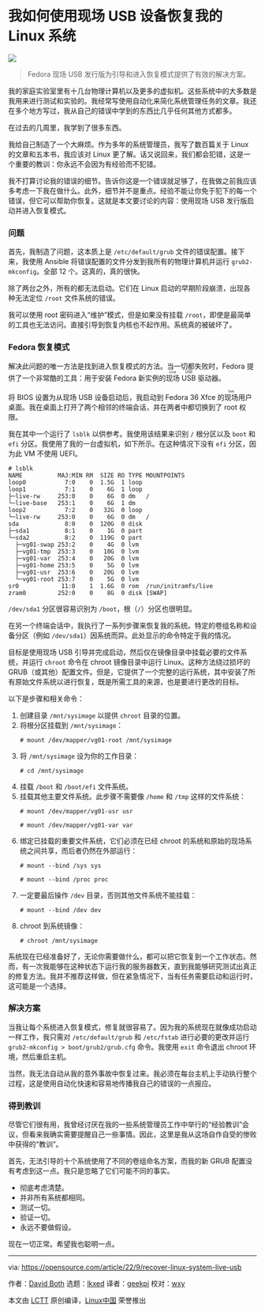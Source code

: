[#]: subject: "How I recovered my Linux system using a Live USB device"
[#]: via: "https://opensource.com/article/22/9/recover-linux-system-live-usb"
[#]: author: "David Both https://opensource.com/users/dboth"
[#]: collector: "lkxed"
[#]: translator: "geekpi"
[#]: reviewer: "wxy"
[#]: publisher: "wxy"
[#]: url: "https://linux.cn/article-15080-1.html"

我如何使用现场 USB 设备恢复我的 Linux 系统
======

![](https://img.linux.net.cn/data/attachment/album/202209/28/121226rh7vq7qhwhqzh76m.jpg)

> Fedora 现场 USB 发行版为引导和进入恢复模式提供了有效的解决方案。

我的家庭实验室里有十几台物理计算机以及更多的虚拟机。这些系统中的大多数是我用来进行测试和实验的。我经常写使用自动化来简化系统管理任务的文章。我还在多个地方写过，我从自己的错误中学到的东西比几乎任何其他方式都多。

在过去的几周里，我学到了很多东西。

我给自己制造了一个大麻烦。作为多年的系统管理员，我写了数百篇关于 Linux 的文章和五本书，我应该对 Linux 更了解。话又说回来，我们都会犯错，这是一个重要的教训：你永远不会因为有经验而不犯错。

我不打算讨论我的错误的细节。告诉你这是一个错误就足够了，在我做之前我应该多考虑一下我在做什么。此外，细节并不是重点。经验不能让你免于犯下的每一个错误，但它可以帮助你恢复。这就是本文要讨论的内容：使用现场 USB 发行版启动并进入恢复模式。

### 问题

首先，我制造了问题，这本质上是 `/etc/default/grub` 文件的错误配置。接下来，我使用 Ansible 将错误配置的文件分发到我所有的物理计算机并运行 `grub2-mkconfig`。全部 12 个。这真的，真的很快。

除了两台之外，所有的都无法启动。它们在 Linux 启动的早期阶段崩溃，出现各种无法定位 `/root` 文件系统的错误。

我可以使用 root 密码进入“维护”模式，但是如果没有挂载 `/root`，即使是最简单的工具也无法访问。直接引导到恢复内核也不起作用。系统真的被破坏了。

### Fedora 恢复模式

解决此问题的唯一方法是找到进入恢复模式的方法。当一切都失败时，Fedora 提供了一个非常酷的工具：用于安装 Fedora 新实例的<ruby>现场 USB<rt>Live USB</rt></ruby> 驱动器。

将 BIOS 设置为从现场 USB 设备启动后，我启动到 Fedora 36 Xfce 的<ruby>现场<rt>live</rt></ruby>用户桌面。我在桌面上打开了两个相邻的终端会话，并在两者中都切换到了 root 权限。

我在其中一个运行了 `lsblk` 以供参考。我使用该结果来识别 `/` 根分区以及 `boot` 和 `efi` 分区。我使用了我的一台虚拟机，如下所示。在这种情况下没有 `efi` 分区，因为此 VM 不使用 UEFI。

```
# lsblk
NAME          MAJ:MIN RM  SIZE RO TYPE MOUNTPOINTS
loop0           7:0    0  1.5G  1 loop
loop1           7:1    0    6G  1 loop
├─live-rw     253:0    0    6G  0 dm   /
└─live-base   253:1    0    6G  1 dm   
loop2           7:2    0   32G  0 loop
└─live-rw     253:0    0    6G  0 dm   /
sda             8:0    0  120G  0 disk
├─sda1          8:1    0    1G  0 part
└─sda2          8:2    0  119G  0 part
  ├─vg01-swap 253:2    0    4G  0 lvm  
  ├─vg01-tmp  253:3    0   10G  0 lvm  
  ├─vg01-var  253:4    0   20G  0 lvm  
  ├─vg01-home 253:5    0    5G  0 lvm  
  ├─vg01-usr  253:6    0   20G  0 lvm  
  └─vg01-root 253:7    0    5G  0 lvm  
sr0            11:0    1  1.6G  0 rom  /run/initramfs/live
zram0         252:0    0    8G  0 disk [SWAP]
```

`/dev/sda1` 分区很容易识别为 `/boot`，根（`/`）分区也很明显。

在另一个终端会话中，我执行了一系列步骤来恢复我的系统。特定的卷组名称和设备分区（例如 `/dev/sda1`）因系统而异。此处显示的命令特定于我的情况。

目标是使用现场 USB 引导并完成启动，然后仅在镜像目录中挂载必要的文件系统，并运行 `chroot` 命令在 chroot 镜像目录中运行 Linux。这种方法绕过损坏的 GRUB（或其他）配置文件。但是，它提供了一个完整的运行系统，其中安装了所有原始文件系统以进行恢复，既是所需工具的来源，也是要进行更改的目标。

以下是步骤和相关命令：

1. 创建目录 `/mnt/sysimage` 以提供 `chroot` 目录的位置。
2. 将根分区挂载到 `/mnt/sysimage`：
    ```
    # mount /dev/mapper/vg01-root /mnt/sysimage
    ```
3. 将 `/mnt/sysimage` 设为你的工作目录：
    ```
    # cd /mnt/sysimage
    ```
4. 挂载 `/boot` 和 `/boot/efi` 文件系统。
5. 挂载其他主要文件系统。此步骤不需要像 `/home` 和 `/tmp` 这样的文件系统：
    ```
    # mount /dev/mapper/vg01-usr usr

    # mount /dev/mapper/vg01-var var
    ```
6. 绑定已挂载的重要文件系统，它们必须在已经 chroot 的系统和原始的现场系统之间共享，而后者仍然在外部运行：
    ```
    # mount --bind /sys sys

    # mount --bind /proc proc
    ```
7. 一定要最后操作 `/dev` 目录，否则其他文件系统不能挂载：
    ```
    # mount --bind /dev dev
    ```
8. chroot 到系统镜像：
    ```
    # chroot /mnt/sysimage
    ```

系统现在已经准备好了，无论你需要做什么，都可以把它恢复到一个工作状态。然而，有一次我能够在这种状态下运行我的服务器数天，直到我能够研究测试出真正的修复方法。我并不推荐这样做，但在紧急情况下，当有任务需要启动和运行时，这可能是一个选择。

### 解决方案

当我让每个系统进入恢复模式，修复就很容易了。因为我的系统现在就像成功启动一样工作，我只需对 `/etc/default/grub` 和 `/etc/fstab` 进行必要的更改并运行 `grub2-mkconfig > boot/grub2/grub.cfg` 命令。我使用 `exit` 命令退出 chroot 环境，然后重启主机。

当然，我无法自动从我的意外事故中恢复过来。我必须在每台主机上手动执行整个过程，这是使用自动化快速和容易地传播我自己的错误的一点报应。

### 得到教训

尽管它们很有用，我曾经讨厌在我的一些系统管理员工作中举行的“经验教训”会议，但看来我确实需要提醒自己一些事情。因此，这里是我从这场自作自受的惨败中获得的“教训”。

首先，无法引导的十个系统使用了不同的卷组命名方案，而我的新 GRUB 配置没有考虑到这一点。我只是忽略了它们可能不同的事实。

* 彻底考虑清楚。
* 并非所有系统都相同。
* 测试一切。
* 验证一切。
* 永远不要做假设。

现在一切正常。希望我也聪明一点。

--------------------------------------------------------------------------------

via: https://opensource.com/article/22/9/recover-linux-system-live-usb

作者：[David Both][a]
选题：[lkxed][b]
译者：[geekpi](https://github.com/geekpi)
校对：[wxy](https://github.com/wxy)

本文由 [LCTT](https://github.com/LCTT/TranslateProject) 原创编译，[Linux中国](https://linux.cn/) 荣誉推出

[a]: https://opensource.com/users/dboth
[b]: https://github.com/lkxed
[1]: https://opensource.com/sites/default/files/lead-images/markus-winkler-usb-unsplash.jpg
[2]: https://unsplash.com/@markuswinkler?utm_source=unsplash&utm_medium=referral&utm_content=creditCopyText
[3]: https://unsplash.com/s/photos/usb?utm_source=unsplash&utm_medium=referral&utm_content=creditCopyText
